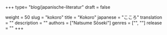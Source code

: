 +++
type= "blog/japanische-literatur"
draft = false

weight = 50
slug = "kokoro"
title = "Kokoro"
japanese = "こころ"
translation = ""
description = ""
authors = ["Natsume Sōseki"]
genres = ["", ""]
release = ""
+++

